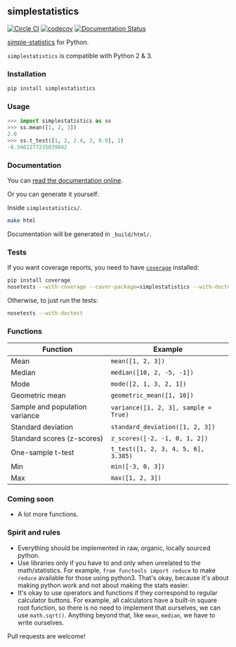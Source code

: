 ## simplestatistics

[![Circle CI](https://circleci.com/gh/sheriferson/simplestatistics.svg?style=svg)](https://circleci.com/gh/sheriferson/simplestatistics)
[![codecov](https://codecov.io/gh/sheriferson/simplestatistics/branch/master/graph/badge.svg)](https://codecov.io/gh/sheriferson/simplestatistics)
[![Documentation Status](https://readthedocs.org/projects/simplestatistics/badge/?version=latest)](http://simplestatistics.readthedocs.io/en/latest/?badge=latest)

[simple-statistics](https://github.com/tmcw/simple-statistics)
for Python.

`simplestatistics` is compatible with Python 2 & 3.
### Installation

```bash
pip install simplestatistics
```

### Usage

```python
>>> import simplestatistics as ss
>>> ss.mean([1, 2, 3])
2.0
>>> ss.t_test([1, 2, 2.4, 3, 0.9], 2)
-0.3461277235039042
```

### Documentation

You can [read the documentation online](http://simplestatistics.readthedocs.io/en/latest/).

Or you can generate it yourself:

Inside `simplestatistics/`.

```bash
make html
```

Documentation will be generated in `_build/html/`.

### Tests

If you want coverage reports, you need to have [`coverage`](https://pypi.python.org/pypi/coverage) installed:

```bash
pip install coverage
nosetests --with-coverage --cover-package=simplestatistics --with-doctest
```

Otherwise, to just run the tests:

```bash
nosetests --with-doctest
```

### Functions

| Function                       | Example                              |
|--------------------------------|--------------------------------------|
| Mean                           | `mean([1, 2, 3])`                    |
| Median                         | `median([10, 2, -5, -1])`            |
| Mode                           | `mode([2, 1, 3, 2, 1])`              |
| Geometric mean                 | `geometric_mean([1, 10])`            |
| Sample and population variance | `variance([1, 2, 3], sample = True)` |
| Standard deviation             | `standard_deviation([1, 2, 3])`      |
| Standard scores (z-scores)     | `z_scores([-2, -1, 0, 1, 2])`        |
| One-sample t-test              | `t_test([1, 2, 3, 4, 5, 6], 3.385)`  |
| Min                            | `min([-3, 0, 3])`                    |
| Max                            | `max([1, 2, 3])`                     |

### Coming soon

- A lot more functions.

### Spirit and rules

- Everything should be implemented in raw, organic, locally sourced python.
- Use libraries only if you have to and only when unrelated to the math/statistics. For example, `from functools import reduce` to make `reduce` available for those using python3. That's okay, because it's about making python work and not about making the stats easier.
- It's okay to use operators and functions if they correspond to regular calculator buttons. For example, all calculators have a built-in square root function, so there is no need to implement that ourselves, we can use `math.sqrt()`.
Anything beyond that, like `mean`, `median`, we have to write ourselves.

Pull requests are welcome!
